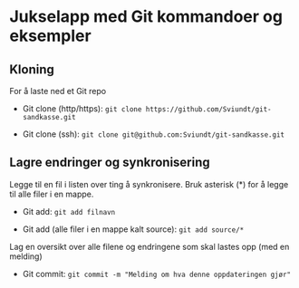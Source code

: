 # Jukselapp med Git kommandoer og eksempler

## Kloning

For å laste ned et Git repo

* Git clone (http/https):
```git clone https://github.com/Sviundt/git-sandkasse.git```

* Git clone (ssh):
```git clone git@github.com:Sviundt/git-sandkasse.git```

## Lagre endringer og synkronisering

Legge til en fil i listen over ting å synkronisere. Bruk asterisk (*) for å legge til alle filer i en mappe.

* Git add:
```git add filnavn```

* Git add (alle filer i en mappe kalt source):
```git add source/*```

Lag en oversikt over alle filene og endringene som skal lastes opp (med en melding)

* Git commit:
```git commit -m "Melding om hva denne oppdateringen gjør"```
